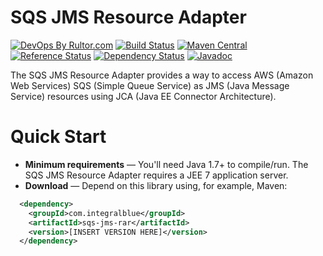 SQS JMS Resource Adapter
============================

[![DevOps By Rultor.com](http://www.rultor.com/b/candrews/sqs-jms-ra)](http://www.rultor.com/p/candrews/sqs-jms-ra)
[![Build Status](https://travis-ci.org/candrews/sqs-jms-ra.svg?branch=master)](https://travis-ci.org/candrews/sqs-jms-ra)
[![Maven Central](https://maven-badges.herokuapp.com/maven-central/com.integralblue/sqs-jms-ra/badge.svg)](https://maven-badges.herokuapp.com/maven-central/com.integralblue/sqs-jms-ra)
[![Reference Status](https://www.versioneye.com/java/com.integralblue:sqs-jms-ra/reference_badge.svg?style=flat-square)](https://www.versioneye.com/java/com.integralblue:sqs-jms-ra/references)
[![Dependency Status](https://www.versioneye.com/java/com.integralblue:sqs-jms-ra/badge?style=flat-square)](https://www.versioneye.com/java/com.integralblue:sqs-jms-ra)
[![Javadoc](https://javadoc-emblem.rhcloud.com/doc/com.integralblue/sqs-jms-ra/badge.svg)](http://www.javadoc.io/doc/com.integralblue/sqs-jms-ra)

The SQS JMS Resource Adapter provides a way to access AWS (Amazon Web Services) SQS (Simple Queue Service) as JMS (Java Message Service) resources using JCA (Java EE Connector Architecture).

Quick Start
===========
* **Minimum requirements** — You'll need Java 1.7+ to compile/run. The SQS JMS Resource Adapter requires a JEE 7 application server.
* **Download** — Depend on this library using, for example, Maven:
```xml
  <dependency>
    <groupId>com.integralblue</groupId>
    <artifactId>sqs-jms-rar</artifactId>
    <version>[INSERT VERSION HERE]</version>
  </dependency>
```

